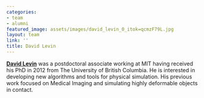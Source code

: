 ```yaml
---
categories:
- team
- alumni
featured_image: assets/images/david_levin_0_itok=qcmzF79L.jpg
layout: team
link: ''
title: David Levin
---
```


[**David Levin**](http://diwlevin.webfactional.com/researchdb/) was a postdoctoral associate working at MIT having received his PhD in 2012 from The University of British Columbia. He is interested in developing new algorithms and tools for physical simulation. His previous work focused on Medical Imaging and simulating highly deformable objects in contact.